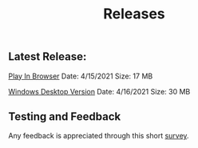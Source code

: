﻿---
permalink: /releases/
title: "Releases"
---


## Latest Release:

[Play In Browser](https://jpc22.github.io/WebBuildLatest) Date: 4/15/2021 Size: 17 MB

[Windows Desktop Version](https://github.com/jpc22/jpc22.github.io/releases/tag/1.0.0-beta) Date: 4/16/2021 Size: 30 MB

## Testing and Feedback

Any feedback is appreciated through this short [survey](https://docs.google.com/forms/d/e/1FAIpQLScDfnyfY5ByexR06ubOpc6q_lg-BfPo3VMHnGnQlikL9_Us2w/viewform?usp=sf_link).
